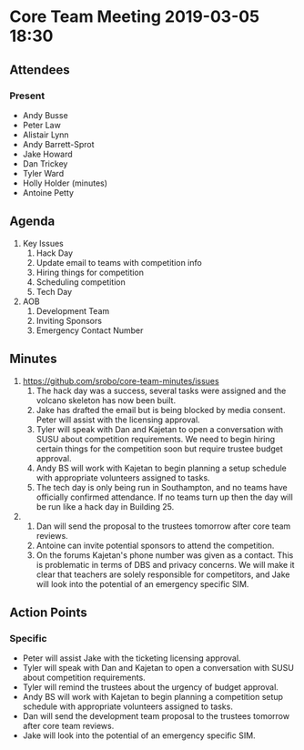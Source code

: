 # Core Team Meeting 2019-03-05 18:30

## Attendees
### Present
- Andy Busse
- Peter Law
- Alistair Lynn
- Andy Barrett-Sprot
- Jake Howard
- Dan Trickey
- Tyler Ward
- Holly Holder (minutes)
- Antoine Petty

## Agenda
1. Key Issues
	1. Hack Day
	2. Update email to teams with competition info
	3. Hiring things for competition
	4. Scheduling competition
	5. Tech Day
2. AOB
	1. Development Team
	2. Inviting Sponsors
	3. Emergency Contact Number

## Minutes
1. https://github.com/srobo/core-team-minutes/issues
	1. The hack day was a success, several tasks were assigned and the volcano skeleton has now been built.
	2. Jake has drafted the email but is being blocked by media consent. Peter will assist with the licensing approval.
	3. Tyler will speak with Dan and Kajetan to open a conversation with SUSU about competition requirements. We need to begin hiring certain things for the competition soon but require trustee budget approval. 
	4. Andy BS will work with Kajetan to begin planning a setup schedule with appropriate volunteers assigned to tasks.
	5. The tech day is only being run in Southampton, and no teams have officially confirmed attendance. If no teams turn up then the day will be run like a hack day in Building 25.
2. 
	1. Dan will send the proposal to the trustees tomorrow after core team reviews.
	2. Antoine can invite potential sponsors to attend the competition.
	3. On the forums Kajetan's phone number was given as a contact. This is problematic in terms of DBS and privacy concerns. We will make it clear that teachers are solely responsible for competitors, and Jake will look into the potential of an emergency specific SIM.  

## Action Points
### Specific
- Peter will assist Jake with the ticketing licensing approval.
- Tyler will speak with Dan and Kajetan to open a conversation with SUSU about competition requirements.
- Tyler will remind the trustees about the urgency of budget approval.
- Andy BS will work with Kajetan to begin planning a competition setup schedule with appropriate volunteers assigned to tasks.
- Dan will send the development team proposal to the trustees tomorrow after core team reviews.
- Jake will look into the potential of an emergency specific SIM.  

